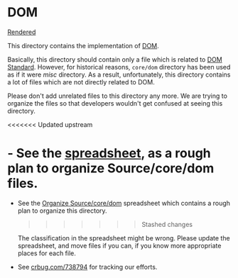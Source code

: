 # DOM

[Rendered](https://chromium.googlesource.com/chromium/src/+/master/third_party/WebKit/Source/core/dom/README.md)

This directory contains the implementation of [DOM].

[DOM]: https://dom.spec.whatwg.org/
[DOM Standard]: https://dom.spec.whatwg.org/

Basically, this directory should contain only a file which is related to [DOM
Standard]. However, for historical reasons, `core/dom` directory has been used
as if it were *misc* directory. As a result, unfortunately, this directory
contains a lot of files which are not directly related to DOM.

Please don't add unrelated files to this directory any more. We are trying to
organize the files so that developers wouldn't get confused at seeing this
directory.

<<<<<<< Updated upstream

# - See the [spreadsheet](https://docs.google.com/spreadsheets/d/1OydPU6r8CTj8HC4D9_gVkriJETu1Egcw2RlajYcw3FM/edit?usp=sharing), as a rough plan to organize Source/core/dom files.

-   See the [Organize
    Source/core/dom](https://docs.google.com/spreadsheets/d/1OydPU6r8CTj8HC4D9_gVkriJETu1Egcw2RlajYcw3FM/edit?usp=sharing)
    spreadsheet which contains a rough plan to organize this directory.

    > > > > > > > Stashed changes

    The classification in the spreadsheet might be wrong. Please update the
    spreadsheet, and move files if you can, if you know more appropriate places
    for each file.

-   See [crbug.com/738794](http://crbug.com/738794) for tracking our efforts.
